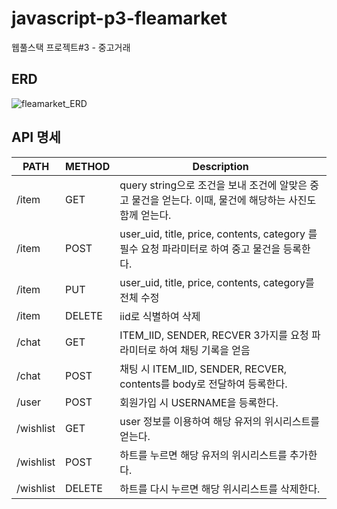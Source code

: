 # javascript-p3-fleamarket

웹풀스택 프로젝트#3 - 중고거래

## ERD

![fleamarket_ERD](https://user-images.githubusercontent.com/49841765/135079251-47d103c2-b077-40f1-8072-a6999629ad04.png)

## API 명세

| PATH      | METHOD | Description                                                                                              |
| --------- | ------ | -------------------------------------------------------------------------------------------------------- |
| /item     | GET    | query string으로 조건을 보내 조건에 알맞은 중고 물건을 얻는다. 이때, 물건에 해당하는 사진도 함께 얻는다. |
| /item     | POST   | user_uid, title, price, contents, category 를 필수 요청 파라미터로 하여 중고 물건을 등록한다.            |
| /item     | PUT    | user_uid, title, price, contents, category를 전체 수정                                                   |
| /item     | DELETE | iid로 식별하여 삭제                                                                                      |
| /chat     | GET    | ITEM_IID, SENDER, RECVER 3가지를 요청 파라미터로 하여 채팅 기록을 얻음                                   |
| /chat     | POST   | 채팅 시 ITEM_IID, SENDER, RECVER, contents를 body로 전달하여 등록한다.                                   |
| /user     | POST   | 회원가입 시 USERNAME을 등록한다.                                                                         |
| /wishlist | GET    | user 정보를 이용하여 해당 유저의 위시리스트를 얻는다.                                                    |
| /wishlist | POST   | 하트를 누르면 해당 유저의 위시리스트를 추가한다.                                                         |
| /wishlist | DELETE | 하트를 다시 누르면 해당 위시리스트를 삭제한다.                                                           |
